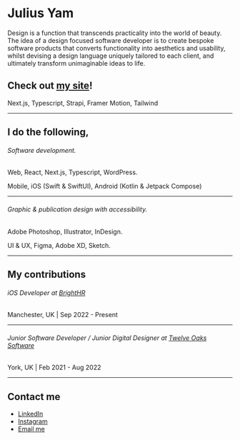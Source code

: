 # Julius Yam

Design is a function that transcends practicality into the world of beauty. The idea of a design focused software developer is to create bespoke software products that converts functionality into aesthetics and usability, whilst devising a design language uniquely tailored to each client, and ultimately transform unimaginable ideas to life.

## Check out [my site](https://juliusyam.com)!

Next.js, Typescript, Strapi, Framer Motion, Tailwind

---

## I do the following,

###### Software development.
Web, React, Next.js, Typescript, WordPress.

Mobile, iOS (Swift & SwiftUI), Android (Kotlin & Jetpack Compose)

---

###### Graphic & publication design with accessibility.
Adobe Photoshop, Illustrator, InDesign.

UI & UX, Figma, Adobe XD, Sketch.

---

## My contributions

###### iOS Developer at [BrightHR](https://www.brighthr.com)
Manchester, UK | Sep 2022 - Present

---

###### Junior Software Developer / Junior Digital Designer at [Twelve Oaks Software](https://12os.co.uk)
York, UK | Feb 2021 - Aug 2022

---

## Contact me

* [LinkedIn](https://www.linkedin.com/in/juliusyam/)
* [Instagram](https://www.instagram.com/juliusyam/)
* [Email me](mailto:juliusworldwide@gmail.com)

